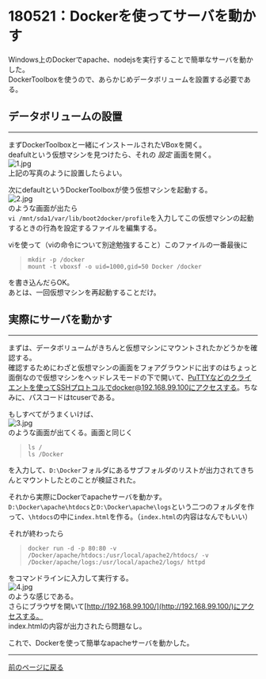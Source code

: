 # 180521：Dockerを使ってサーバを動かす 

Windows上のDockerでapache、nodejsを実行することで簡単なサーバを動かした。  
DockerToolboxを使うので、あらかじめデータボリュームを設置する必要である。

## データボリュームの設置

***

まずDockerToolboxと一緒にインストールされたVBoxを開く。  
deafultという仮想マシンを見つけたら、それの *設定* 画面を開く。  
![1.jpg][1]  
上記の写真のように設置したらよい。  

次にdefaultというDockerToolboxが使う仮想マシンを起動する。  
![2.jpg][2]  
のような画面が出たら  
`vi /mnt/sda1/var/lib/boot2docker/profile`を入力してこの仮想マシンの起動するときの行為を設定するファイルを編集する。

viを使って（viの命令について別途勉強すること）このファイルの一番最後に

> ```
> mkdir -p /docker
> mount -t vboxsf -o uid=1000,gid=50 Docker /docker
> ```

を書き込んだらOK。  
あとは、一回仮想マシンを再起動することだけ。

## 実際にサーバを動かす

***

まずは、データボリュームがきちんと仮想マシンにマウントされたかどうかを確認する。  
確認するためにわざと仮想マシンの画面をフォアグラウンドに出すのはちょっと面倒なので仮想マシンをヘッドレスモードの下で開いて、PuTTYなどのクライエントを使ってSSHプロトコルでdocker@192.168.99.100にアクセスする。ちなみに、パスコードはtcuserである。

もしすべてがうまくいけば、  
![3.jpg][3]  
のような画面が出てくる。画面と同じく

> ```
> ls /  
> ls /Docker  
> ```

を入力して、```D:\Docker```フォルダにあるサブフォルダのリストが出力されてきちんとマウントしたとのことが検証された。

それから実際にDockerでapacheサーバを動かす。  
`D:\Docker\apache\htdocs`と`D:\Docker\apache\logs`という二つのフォルダを作って、`\htdocs`の中に`index.html`を作る。（`index.html`の内容はなんでもいい）　　

それが終わったら

> ```
> docker run -d -p 80:80 -v /Docker/apache/htdocs:/usr/local/apache2/htdocs/ -v  /Docker/apache/logs:/usr/local/apache2/logs/ httpd  
> ```

をコマンドラインに入力して実行する。  
![4.jpg][4]  
のような感じである。  
さらにブラウザを開いて[http://192.168.99.100/](http://192.168.99.100/)にアクセスする。  
index.htmlの内容が出力されたら問題なし。

これで、Dockerを使って簡単なapacheサーバを動かした。

***

[前のページに戻る][]


[1]: /images/1.jpg "1.jpg"
[2]: /images/2.png "2.png"
[3]: /images/3.jpg "3.jpg"
[4]: /images/4.jpg "4.jpg"
[前のページに戻る]: /blog "ブログ"
